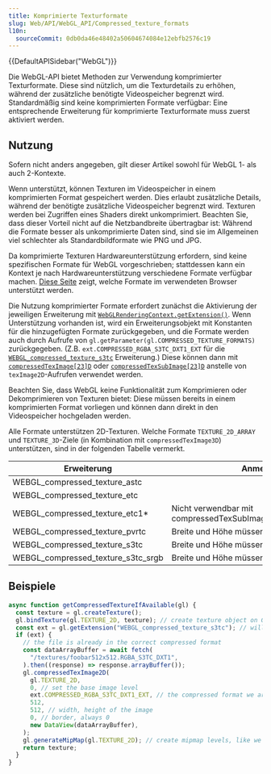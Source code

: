 ```yaml
---
title: Komprimierte Texturformate
slug: Web/API/WebGL_API/Compressed_texture_formats
l10n:
  sourceCommit: 0db0da46e48402a50604674084e12ebfb2576c19
---
```


{{DefaultAPISidebar("WebGL")}}

Die WebGL-API bietet Methoden zur Verwendung komprimierter Texturformate. Diese sind nützlich, um die Texturdetails zu erhöhen, während der zusätzliche benötigte Videospeicher begrenzt wird. Standardmäßig sind keine komprimierten Formate verfügbar: Eine entsprechende Erweiterung für komprimierte Texturformate muss zuerst aktiviert werden.

## Nutzung

Sofern nicht anders angegeben, gilt dieser Artikel sowohl für WebGL 1- als auch 2-Kontexte.

Wenn unterstützt, können Texturen im Videospeicher in einem komprimierten Format gespeichert werden. Dies erlaubt zusätzliche Details, während der benötigte zusätzliche Videospeicher begrenzt wird. Texturen werden bei Zugriffen eines Shaders direkt unkomprimiert. Beachten Sie, dass dieser Vorteil nicht auf die Netzbandbreite übertragbar ist: Während die Formate besser als unkomprimierte Daten sind, sind sie im Allgemeinen viel schlechter als Standardbildformate wie PNG und JPG.

Da komprimierte Texturen Hardwareunterstützung erfordern, sind keine spezifischen Formate für WebGL vorgeschrieben; stattdessen kann ein Kontext je nach Hardwareunterstützung verschiedene Formate verfügbar machen. [Diese Seite](https://toji.github.io/texture-tester/) zeigt, welche Formate im verwendeten Browser unterstützt werden.

Die Nutzung komprimierter Formate erfordert zunächst die Aktivierung der jeweiligen Erweiterung mit [`WebGLRenderingContext.getExtension()`](/de/docs/Web/API/WebGLRenderingContext/getExtension). Wenn Unterstützung vorhanden ist, wird ein Erweiterungsobjekt mit Konstanten für die hinzugefügten Formate zurückgegeben, und die Formate werden auch durch Aufrufe von `gl.getParameter(gl.COMPRESSED_TEXTURE_FORMATS)` zurückgegeben. (Z.B. `ext.COMPRESSED_RGBA_S3TC_DXT1_EXT` für die [`WEBGL_compressed_texture_s3tc`](/de/docs/Web/API/WEBGL_compressed_texture_s3tc) Erweiterung.) Diese können dann mit [`compressedTexImage[23]D`](/de/docs/Web/API/WebGLRenderingContext/compressedTexImage2D) oder [`compressedTexSubImage[23]D`](/de/docs/Web/API/WebGLRenderingContext/compressedTexSubImage2D) anstelle von `texImage2D`-Aufrufen verwendet werden.

Beachten Sie, dass WebGL keine Funktionalität zum Komprimieren oder Dekomprimieren von Texturen bietet: Diese müssen bereits in einem komprimierten Format vorliegen und können dann direkt in den Videospeicher hochgeladen werden.

Alle Formate unterstützen 2D-Texturen. Welche Formate `TEXTURE_2D_ARRAY` und `TEXTURE_3D`-Ziele (in Kombination mit `compressedTexImage3D`) unterstützen, sind in der folgenden Tabelle vermerkt.

| Erweiterung                        | Anmerkungen                                                     | TEXTURE_2D_ARRAY | TEXTURE_3D |
| ---------------------------------- | --------------------------------------------------------------- | ---------------- | ---------- |
| WEBGL_compressed_texture_astc      |                                                                 | Ja               | Ja         |
| WEBGL_compressed_texture_etc       |                                                                 | Ja               | Nein       |
| WEBGL_compressed_texture_etc1\*    | Nicht verwendbar mit compressedTexSubImage2D/copyTexSubImage2D. | Nein             | Nein       |
| WEBGL_compressed_texture_pvrtc     | Breite und Höhe müssen Potenzen von 2 sein.                     | Nein             | Nein       |
| WEBGL_compressed_texture_s3tc      | Breite und Höhe müssen Vielfache von 4 sein.                    | Ja               | Nein       |
| WEBGL_compressed_texture_s3tc_srgb | Breite und Höhe müssen Vielfache von 4 sein.                    | ?                | Nein       |

## Beispiele

```js
async function getCompressedTextureIfAvailable(gl) {
  const texture = gl.createTexture();
  gl.bindTexture(gl.TEXTURE_2D, texture); // create texture object on GPU
  const ext = gl.getExtension("WEBGL_compressed_texture_s3tc"); // will be null if not supported
  if (ext) {
    // the file is already in the correct compressed format
    const dataArrayBuffer = await fetch(
      "/textures/foobar512x512.RGBA_S3TC_DXT1",
    ).then((response) => response.arrayBuffer());
    gl.compressedTexImage2D(
      gl.TEXTURE_2D,
      0, // set the base image level
      ext.COMPRESSED_RGBA_S3TC_DXT1_EXT, // the compressed format we are using
      512,
      512, // width, height of the image
      0, // border, always 0
      new DataView(dataArrayBuffer),
    );
    gl.generateMipMap(gl.TEXTURE_2D); // create mipmap levels, like we would for a standard image
    return texture;
  }
}
```
